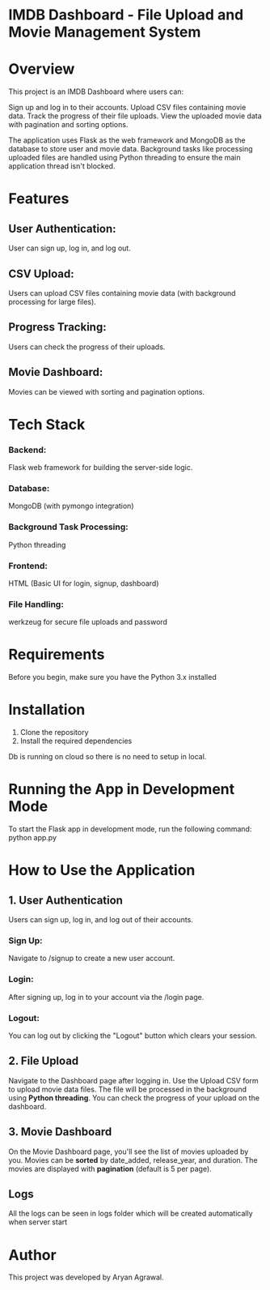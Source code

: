 # IMDB Dashboard - File Upload and Movie Management System

# Overview
This project is an IMDB Dashboard where users can:

Sign up and log in to their accounts.
Upload CSV files containing movie data.
Track the progress of their file uploads.
View the uploaded movie data with pagination and sorting options.

The application uses Flask as the web framework and MongoDB as the database to store user and movie data. Background tasks like processing uploaded files are handled using Python threading to ensure the main application thread isn't blocked.
 
# Features
## User Authentication: 
User can sign up, log in, and log out.
## CSV Upload: 
Users can upload CSV files containing movie data (with background processing for large files).
## Progress Tracking: 
Users can check the progress of their uploads.
## Movie Dashboard: 
Movies can be viewed with sorting and pagination options.

# Tech Stack
### Backend: 
Flask web framework for building the server-side logic.
### Database: 
MongoDB (with pymongo integration)
### Background Task Processing: 
Python threading
### Frontend: 
HTML (Basic UI for login, signup, dashboard)
### File Handling: 
werkzeug for secure file uploads and password

# Requirements
Before you begin, make sure you have the Python 3.x installed

# Installation
1. Clone the repository
2. Install the required dependencies

Db is running on cloud so there is no need to setup in local.

# Running the App in Development Mode
To start the Flask app in development mode, run the following command:
python app.py

# How to Use the Application
## 1. User Authentication
Users can sign up, log in, and log out of their accounts.
### Sign Up: 
Navigate to /signup to create a new user account.
### Login: 
After signing up, log in to your account via the /login page.
### Logout: 
You can log out by clicking the "Logout" button which clears your session.

## 2. File Upload
Navigate to the Dashboard page after logging in.
Use the Upload CSV form to upload movie data files.
The file will be processed in the background using **Python threading**. You can check the progress of your upload on the dashboard.

## 3. Movie Dashboard
On the Movie Dashboard page, you'll see the list of movies uploaded by you.
Movies can be **sorted** by date_added, release_year, and duration.
The movies are displayed with **pagination** (default is 5 per page).

## Logs
All the logs can be seen in logs folder which will be created automatically when server start

# Author
This project was developed by Aryan Agrawal.

